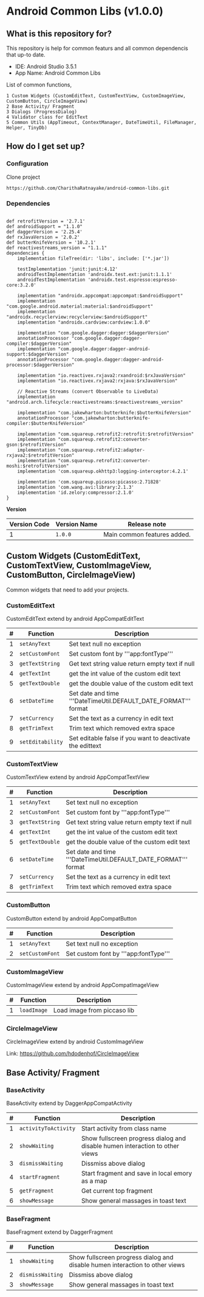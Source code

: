 # Android Common Libs (v1.0.0) #

## What is this repository for? ##

This repository is help for common featurs and all common dependencis that up-to date.

* IDE: Android Studio 3.5.1
* App Name: Android Common Libs

List of common functions,

    1 Custom Widgets (CustomEditText, CustomTextView, CustomImageView, CustomButton, CircleImageView)
    2 Base Activity/ Fragment
    3 Dialogs (ProgressDialog)
    4 Validator class for EditText
    5 Common Utils (AppTimeout, ContextManager, DateTimeUtil, FileManager, Helper, TinyDb)

## How do I get set up? ##

### Configuration ###

Clone project

``https://github.com/CharithaRatnayake/android-common-libs.git``

### Dependencies ###

```

def retrofitVersion = '2.7.1'
def androidSupport = "1.1.0"
def daggerVersion = '2.25.4'
def rxJavaVersion = '2.0.2'
def butterKnifeVersion = '10.2.1'
def reactivestreams_version = "1.1.1"
dependencies {
    implementation fileTree(dir: 'libs', include: ['*.jar'])

    testImplementation 'junit:junit:4.12'
    androidTestImplementation 'androidx.test.ext:junit:1.1.1'
    androidTestImplementation 'androidx.test.espresso:espresso-core:3.2.0'

    implementation "androidx.appcompat:appcompat:$androidSupport"
    implementation "com.google.android.material:material:$androidSupport"
    implementation "androidx.recyclerview:recyclerview:$androidSupport"
    implementation "androidx.cardview:cardview:1.0.0"

    implementation "com.google.dagger:dagger:$daggerVersion"
    annotationProcessor "com.google.dagger:dagger-compiler:$daggerVersion"
    implementation "com.google.dagger:dagger-android-support:$daggerVersion"
    annotationProcessor "com.google.dagger:dagger-android-processor:$daggerVersion"

    implementation "io.reactivex.rxjava2:rxandroid:$rxJavaVersion"
    implementation "io.reactivex.rxjava2:rxjava:$rxJavaVersion"

    // Reactive Streams (convert Observable to LiveData)
    implementation "android.arch.lifecycle:reactivestreams:$reactivestreams_version"

    implementation "com.jakewharton:butterknife:$butterKnifeVersion"
    annotationProcessor "com.jakewharton:butterknife-compiler:$butterKnifeVersion"

    implementation "com.squareup.retrofit2:retrofit:$retrofitVersion"
    implementation "com.squareup.retrofit2:converter-gson:$retrofitVersion"
    implementation "com.squareup.retrofit2:adapter-rxjava2:$retrofitVersion"
    implementation "com.squareup.retrofit2:converter-moshi:$retrofitVersion"
    implementation 'com.squareup.okhttp3:logging-interceptor:4.2.1'

    implementation 'com.squareup.picasso:picasso:2.71828'
    implementation 'com.wang.avi:library:2.1.3'
    implementation 'id.zelory:compressor:2.1.0'
}

```

**Version**

| Version Code | Version Name | Release note |
| --- | --- | --- |
|1| ```1.0.0```  | Main common features added. |

## Custom Widgets (CustomEditText, CustomTextView, CustomImageView, CustomButton, CircleImageView) ##

Common widgets that need to add your projects.

### CustomEditText ###

CustomEditText extend by android AppCompatEditText

| # | Function | Description |
| --- | --- | --- |
| 1 |```setAnyText```| Set text null no exception |
| 2 |```setCustomFont```| Set custom font by '''app:fontType''' |
| 3 |```getTextString```| Get text string value return empty text if null |
| 4 |```getTextInt```| get the int value of the custom edit text |
| 5 |```getTextDouble```| get the double value of the custom edit text |
| 6 |```setDateTime```| Set date and time '''DateTimeUtil.DEFAULT_DATE_FORMAT''' format |
| 7 |```setCurrency```| Set the text as a currency in edit text |
| 8 |```getTrimText```| Trim text which removed extra space |
| 9 |```setEditability```| Set editable false if you want to deactivate the edittext |

### CustomTextView ###

CustomTextView extend by android AppCompatTextView

| # | Function | Description |
| --- | --- | --- |
| 1 |```setAnyText```| Set text null no exception |
| 2 |```setCustomFont```| Set custom font by '''app:fontType''' |
| 3 |```getTextString```| Get text string value return empty text if null |
| 4 |```getTextInt```| get the int value of the custom edit text |
| 5 |```getTextDouble```| get the double value of the custom edit text |
| 6 |```setDateTime```| Set date and time '''DateTimeUtil.DEFAULT_DATE_FORMAT''' format |
| 7 |```setCurrency```| Set the text as a currency in edit text |
| 8 |```getTrimText```| Trim text which removed extra space |

### CustomButton ###

CustomButton extend by android AppCompatButton

| # | Function | Description |
| --- | --- | --- |
| 1 |```setAnyText```| Set text null no exception |
| 2 |```setCustomFont```| Set custom font by '''app:fontType''' |

### CustomImageView ###

CustomImageView extend by android AppCompatImageView

| # | Function | Description |
| --- | --- | --- |
| 1 |```loadImage```| Load image from piccaso lib |

### CircleImageView ###

CircleImageView extend by android CustomImageView

Link: https://github.com/hdodenhof/CircleImageView

## Base Activity/ Fragment ##

### BaseActivity ###

BaseActivity extend by DaggerAppCompatActivity

| # | Function | Description |
| --- | --- | --- |
| 1 |```activityToActivity```| Start activity from class name |
| 2 |```showWaiting```| Show fullscreen progress dialog and disable humen interaction to other views |
| 3 |```dismissWaiting```| Dissmiss above dialog |
| 4 |```startFragment```| Start fragment and save in local emory as a map |
| 5 |```getFragment```| Get current top fragment |
| 6 |```showMessage```| Show general massages in toast text |

### BaseFragment ###

BaseFragment extend by DaggerFragment

| # | Function | Description |
| --- | --- | --- |
| 1 |```showWaiting```| Show fullscreen progress dialog and disable humen interaction to other views |
| 2 |```dismissWaiting```| Dissmiss above dialog |
| 3 |```showMessage```| Show general massages in toast text |
